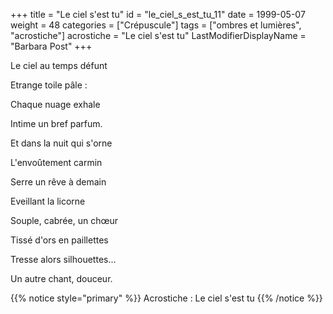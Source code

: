 +++
title = "Le ciel s'est tu"
id = "le_ciel_s_est_tu_11"
date = 1999-05-07
weight = 48
categories = ["Crépuscule"]
tags = ["ombres et lumières", "acrostiche"]
acrostiche = "Le ciel s'est tu"
LastModifierDisplayName = "Barbara Post"
+++

Le ciel au temps défunt

Etrange toile pâle :

Chaque nuage exhale

Intime un bref parfum.

Et dans la nuit qui s'orne

L'envoûtement carmin

Serre un rêve à demain

Eveillant la licorne

Souple, cabrée, un chœur

Tissé d'ors en paillettes

Tresse alors silhouettes...

Un autre chant, douceur.

{{% notice style="primary" %}}
Acrostiche : Le ciel s'est tu
{{% /notice %}}
